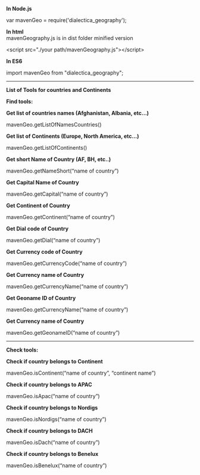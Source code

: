 <p style="margin-bottom: 0in"><b>In Node.js</b></p>
<p style="margin-bottom: 0in">var mavenGeo =
require('dialectica_geography');</p>

<p style="margin-bottom: 0in"><b>In html</b><br>mavenGeography.js is in dist folder minified version</p>

<p style="margin-bottom: 0in">&lt;script src=&quot;./your
path/mavenGeography.js&quot;&gt;&lt;/script&gt;</p>

<p style="margin-bottom: 0in"><b>In ES6</b></p>
<p style="margin-bottom: 0in">import mavenGeo from
&quot;dialectica_geography&quot;;</p>

<hr></hr>
<p style="margin-bottom: 0in"><b>List of Tools for countries and
Continents</b></p>

<p style="margin-bottom: 0in"><b>Find tools:</b></p>
<p style="margin-bottom: 0in"><b>Get list of countries names
(Afghanistan, Albania, etc...)</b></p>
<p style="margin-bottom: 0in">mavenGeo.getListOfNamesCountries()</p>

<p style="margin-bottom: 0in"><b>Get list of Continents (Europe, North
America, etc...)</b></p>
<p style="margin-bottom: 0in">mavenGeo.getListOfContinents()</p>

<p style="margin-bottom: 0in"><b>Get short Name of Country (AF, BH,
etc..)</b></p>
<p style="margin-bottom: 0in">mavenGeo.getNameShort(“name of
country”)</p>

<p style="margin-bottom: 0in"><b>Get Capital Name of Country</b></p>
<p style="margin-bottom: 0in">mavenGeo.getCapital(“name of
country”)</p>

<p style="margin-bottom: 0in"><b>Get Continent of Country
</b></p>
<p style="margin-bottom: 0in">mavenGeo.getContinent(“name of
country”)</p>

<p style="margin-bottom: 0in"><b>Get Dial code of Country
</b></p>
<p style="margin-bottom: 0in">mavenGeo.getDial(“name of country”)</p>

<p style="margin-bottom: 0in"><b>Get Currency code of Country
</b></p>
<p style="margin-bottom: 0in">mavenGeo.getCurrencyCode(“name of
country”)</p>

<p style="margin-bottom: 0in"><b>Get Currency name of Country
</b></p>
<p style="margin-bottom: 0in">mavenGeo.getCurrencyName(“name of
country”)</p>

<p style="margin-bottom: 0in"><b>Get Geoname ID  of Country
</b></p>
<p style="margin-bottom: 0in">mavenGeo.getCurrencyName(“name of
country”)</p>

<p style="margin-bottom: 0in"><b>Get Currency name of Country
</b></p>
<p style="margin-bottom: 0in">mavenGeo.getGeonameID(“name of
country”)</p>
<hr></hr>
<p style="margin-bottom: 0in"><b>Check tools:</b></p>
<p style="margin-bottom: 0in"><b>Check if country belongs to Continent</b></p>
<p style="margin-bottom: 0in">mavenGeo.isContinent(“name of
country”, “continent name”)</p>

<p style="margin-bottom: 0in"><b>Check if country belongs to APAC</b></p>
<p style="margin-bottom: 0in">mavenGeo.isApac(“name of country”)</p>

<p style="margin-bottom: 0in"><b>Check if country belongs to Nordigs</b></p>
<p style="margin-bottom: 0in">mavenGeo.isNordigs(“name of country”)</p>

<p style="margin-bottom: 0in"><b>Check if country belongs to DACH</b></p>
<p style="margin-bottom: 0in">mavenGeo.isDach(“name of country”)</p>

<p style="margin-bottom: 0in"><b>Check if country belongs to Benelux</b></p>
<p style="margin-bottom: 0in">mavenGeo.isBenelux(“name of country”)</p>

<p style="margin-bottom: 0in"><br/>
